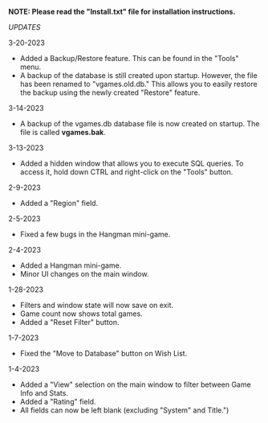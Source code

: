 <b>NOTE: Please read the "Install.txt" file for installation instructions.</b>

*UPDATES*

3-20-2023
- Added a Backup/Restore feature. This can be found in the "Tools" menu.
- A backup of the database is still created upon startup. However, the file has been renamed to "vgames.old.db." This allows you to easily restore the backup using the newly created "Restore" feature.

3-14-2023
- A backup of the vgames.db database file is now created on startup. The file is called <b>vgames.bak</b>.

3-13-2023
- Added a hidden window that allows you to execute SQL queries. To access it, hold down CTRL and right-click on the "Tools" button.

2-9-2023
- Added a "Region" field.

2-5-2023
- Fixed a few bugs in the Hangman mini-game.

2-4-2023
- Added a Hangman mini-game.
- Minor UI changes on the main window.

1-28-2023
- Filters and window state will now save on exit.
- Game count now shows total games.
- Added a "Reset Filter" button.

1-7-2023
- Fixed the "Move to Database" button on Wish List.

1-4-2023
- Added a "View" selection on the main window to filter between Game Info and Stats.
- Added a "Rating" field.
- All fields can now be left blank (excluding "System" and Title.")
